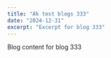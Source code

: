 ```yaml
---
title: "Ak test blogs 333"
date: "2024-12-31"
excerpt: "Excerpt for blog 333"
---
```


Blog content for blog 333